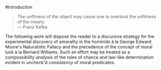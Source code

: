 #Introduction

> The unfitness of the object may cause one to overlook the unfitness of the means.  
> &mdash; Franz Kafka

The following work will dispose the reader to a discursive strategy for the experimental discovery of amorality in the 
hominids à la George Edward Moore's Naturalistic Fallacy and the precedence of the concept of moral luck à la Bernard 
Williams. Such an effort may be treated as a _compossibility analysis_ of the roles of chance and law-like 
determination evident in uncheck'd consistency of moral predicates.

